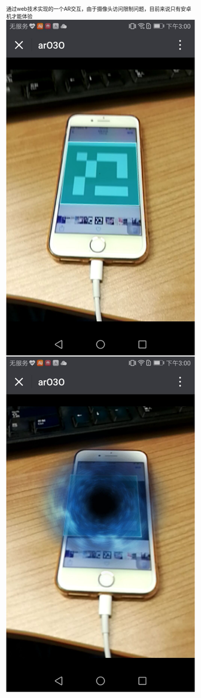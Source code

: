 通过web技术实现的一个AR交互，由于摄像头访问限制问题，目前来说只有安卓机才能体验
<img src="https://raw.githubusercontent.com/dwqdaiwenqi/arO3O/master/preview2.jpg"/>
<img src="https://raw.githubusercontent.com/dwqdaiwenqi/arO3O/master/preview1.jpg"/>
